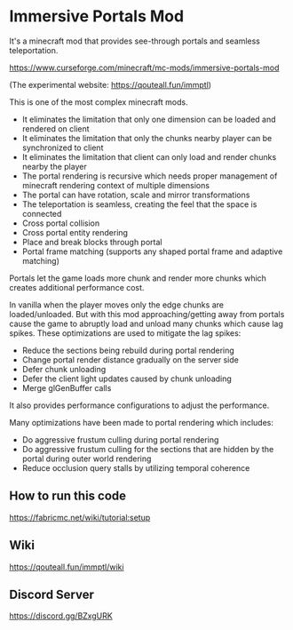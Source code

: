 # Immersive Portals Mod

It's a minecraft mod that provides see-through portals and seamless teleportation.

https://www.curseforge.com/minecraft/mc-mods/immersive-portals-mod

(The experimental website: https://qouteall.fun/immptl)

This is one of the most complex minecraft mods.
* It eliminates the limitation that only one dimension can be loaded and rendered on client
* It eliminates the limitation that only the chunks nearby player can be synchronized to client
* It eliminates the limitation that client can only load and render chunks nearby the player
* The portal rendering is recursive which needs proper management of minecraft rendering context of multiple dimensions
* The portal can have rotation, scale and mirror transformations
* The teleportation is seamless, creating the feel that the space is connected
* Cross portal collision
* Cross portal entity rendering
* Place and break blocks through portal
* Portal frame matching (supports any shaped portal frame and adaptive matching)

Portals let the game loads more chunk and render more chunks which creates additional performance cost.

In vanilla when the player moves only the edge chunks are loaded/unloaded.
 But with this mod approaching/getting away from portals cause the game to abruptly load and
 unload many chunks which cause lag spikes. These optimizations are used to mitigate the lag spikes:
* Reduce the sections being rebuild during portal rendering
* Change portal render distance gradually on the server side
* Defer chunk unloading
* Defer the client light updates caused by chunk unloading
* Merge glGenBuffer calls

It also provides performance configurations to adjust the performance.

Many optimizations have been made to portal rendering which includes:
* Do aggressive frustum culling during portal rendering
* Do aggressive frustum culling for the sections that are hidden by the portal during outer world rendering
* Reduce occlusion query stalls by utilizing temporal coherence

## How to run this code
https://fabricmc.net/wiki/tutorial:setup

## Wiki
https://qouteall.fun/immptl/wiki

## Discord Server
https://discord.gg/BZxgURK